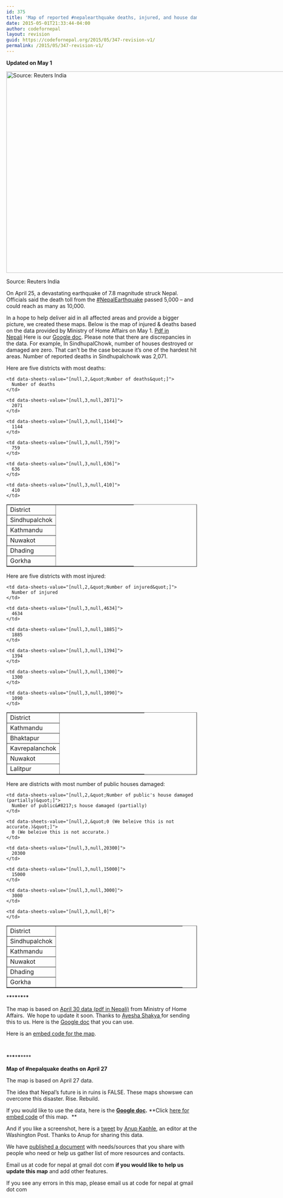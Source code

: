 ```yaml
---
id: 375
title: 'Map of reported #nepalearthquake deaths, injured, and house damaged'
date: 2015-05-01T21:33:44-04:00
author: codefornepal
layout: revision
guid: https://codefornepal.org/2015/05/347-revision-v1/
permalink: /2015/05/347-revision-v1/
---
```

**Updated on May 1**

<div id="attachment_349" style="width: 810px" class="wp-caption alignnone">
  <a href="https://codefornepal.org/wp-content/uploads/2015/04/nepalquake.jpg"><img aria-describedby="caption-attachment-349" class="size-full wp-image-349" src="https://codefornepal.org/wp-content/uploads/2015/04/nepalquake.jpg" alt="Source: Reuters India" width="800" height="533" srcset="https://codefornepal.org/wp-content/uploads/2015/04/nepalquake.jpg 800w, https://codefornepal.org/wp-content/uploads/2015/04/nepalquake-300x200.jpg 300w" sizes="(max-width: 800px) 100vw, 800px" /></a>
  
  <p id="caption-attachment-349" class="wp-caption-text">
    Source: Reuters India
  </p>
</div>

On April 25, a devastating earthquake of 7.8 magnitude struck Nepal. Officials said the death toll from the <a class="_58cn" href="https://www.facebook.com/hashtag/nepalearthquake?source=feed_text&story_id=10155550591670002" data-ft="{&quot;tn&quot;:&quot;*N&quot;,&quot;type&quot;:104}"><span class="_58cl">‪#‎</span><span class="_58cm">NepalEarthquake‬</span></a> passed 5,000 – and could reach as many as 10,000.

In a hope to help deliver aid in all affected areas and provide a bigger picture, we created these maps. Below is the map of injured & deaths based on the data provided by Ministry of Home Affairs on May 1. <a href="http://neoc.gov.np/en/news/2072.1.18-1830-40.html" target="_blank">Pdf in Nepali</a> Here is our <a href="https://docs.google.com/spreadsheets/d/1Datz5TIJ76Hf4Z-lLKKG4nIXRS2y6HFrCV9ros6pGSM/edit#gid=0" target="_blank">Google doc</a>. Please note that there are discrepancies in the data. For example, In SindhupalChowk, number of houses destroyed or damaged are zero. That can&#8217;t be the case because it&#8217;s one of the hardest hit areas. Number of reported deaths in Sindhupalchowk was 2,071.

Here are five districts with most deaths:

<table dir="ltr" border="1" cellspacing="0" cellpadding="0">
  <colgroup> <col width="100" /> <col width="206" /></colgroup> <tr>
    <td data-sheets-value="[null,2,&quot;District&quot;]">
      District
    </td>
    
    <td data-sheets-value="[null,2,&quot;Number of deaths&quot;]">
      Number of deaths
    </td>
  </tr>
  
  <tr>
    <td data-sheets-value="[null,2,&quot;Sindhupalchok&quot;]">
      Sindhupalchok
    </td>
    
    <td data-sheets-value="[null,3,null,2071]">
      2071
    </td>
  </tr>
  
  <tr>
    <td data-sheets-value="[null,2,&quot;Kathmandu&quot;]">
      Kathmandu
    </td>
    
    <td data-sheets-value="[null,3,null,1144]">
      1144
    </td>
  </tr>
  
  <tr>
    <td data-sheets-value="[null,2,&quot;Nuwakot&quot;]">
      Nuwakot
    </td>
    
    <td data-sheets-value="[null,3,null,759]">
      759
    </td>
  </tr>
  
  <tr>
    <td data-sheets-value="[null,2,&quot;Dhading&quot;]">
      Dhading
    </td>
    
    <td data-sheets-value="[null,3,null,636]">
      636
    </td>
  </tr>
  
  <tr>
    <td data-sheets-value="[null,2,&quot;Gorkha&quot;]">
      Gorkha
    </td>
    
    <td data-sheets-value="[null,3,null,410]">
      410
    </td>
  </tr>
</table>

Here are five districts with most injured:

<table dir="ltr" border="1" cellspacing="0" cellpadding="0">
  <colgroup> <col width="100" /> <col width="225" /></colgroup> <tr>
    <td data-sheets-value="[null,2,&quot;District&quot;]">
      District
    </td>
    
    <td data-sheets-value="[null,2,&quot;Number of injured&quot;]">
      Number of injured
    </td>
  </tr>
  
  <tr>
    <td data-sheets-value="[null,2,&quot;Kathmandu&quot;]">
      Kathmandu
    </td>
    
    <td data-sheets-value="[null,3,null,4634]">
      4634
    </td>
  </tr>
  
  <tr>
    <td data-sheets-value="[null,2,&quot;Bhaktapur&quot;]">
      Bhaktapur
    </td>
    
    <td data-sheets-value="[null,3,null,1885]">
      1885
    </td>
  </tr>
  
  <tr>
    <td data-sheets-value="[null,2,&quot;Kavrepalanchok&quot;]">
      Kavrepalanchok
    </td>
    
    <td data-sheets-value="[null,3,null,1394]">
      1394
    </td>
  </tr>
  
  <tr>
    <td data-sheets-value="[null,2,&quot;Nuwakot&quot;]">
      Nuwakot
    </td>
    
    <td data-sheets-value="[null,3,null,1300]">
      1300
    </td>
  </tr>
  
  <tr>
    <td data-sheets-value="[null,2,&quot;Lalitpur&quot;]">
      Lalitpur
    </td>
    
    <td data-sheets-value="[null,3,null,1090]">
      1090
    </td>
  </tr>
</table>

Here are districts with most number of public houses damaged:

<table dir="ltr" border="1" cellspacing="0" cellpadding="0">
  <colgroup> <col width="100" /> <col width="335" /></colgroup> <tr>
    <td data-sheets-value="[null,2,&quot;District&quot;]">
      District
    </td>
    
    <td data-sheets-value="[null,2,&quot;Number of public's house damaged (partially)&quot;]">
      Number of public&#8217;s house damaged (partially)
    </td>
  </tr>
  
  <tr>
    <td data-sheets-value="[null,2,&quot;Sindhupalchok&quot;]">
      Sindhupalchok
    </td>
    
    <td data-sheets-value="[null,2,&quot;0 (We beleive this is not accurate.)&quot;]">
      0 (We beleive this is not accurate.)
    </td>
  </tr>
  
  <tr>
    <td data-sheets-value="[null,2,&quot;Kathmandu&quot;]">
      Kathmandu
    </td>
    
    <td data-sheets-value="[null,3,null,20300]">
      20300
    </td>
  </tr>
  
  <tr>
    <td data-sheets-value="[null,2,&quot;Nuwakot&quot;]">
      Nuwakot
    </td>
    
    <td data-sheets-value="[null,3,null,15000]">
      15000
    </td>
  </tr>
  
  <tr>
    <td data-sheets-value="[null,2,&quot;Dhading&quot;]">
      Dhading
    </td>
    
    <td data-sheets-value="[null,3,null,3000]">
      3000
    </td>
  </tr>
  
  <tr>
    <td data-sheets-value="[null,2,&quot;Gorkha&quot;]">
      Gorkha
    </td>
    
    <td data-sheets-value="[null,3,null,0]">
    </td>
  </tr>
</table>



\***\***\***\***\***\***\***\***

The map is based on <a href="http://neoc.gov.np/en/2072.1.17-0800-92.html" target="_blank">April 30 data (pdf in Nepali)</a> from Ministry of Home Affairs.  We hope to update it soon. Thanks to <a href="https://twitter.com/ayeshashakya" target="_blank">Ayesha Shakya </a>for sending this to us. Here is the <a href="https://docs.google.com/spreadsheets/d/1D9FCsIcX4nGwLC_BmyDFruq3BI5IBYG-rAByLZDZ4rI/edit?usp=sharing" target="_blank">Google doc</a> that you can use.

Here is an <a href="https://codefornepal.cartodb.com/viz/762e31b4-ef36-11e4-a059-0e0c41326911/map_of_reported_nepalquake_deaths_injured_apri" target="_blank">embed code for the map</a>.



&nbsp;

**\***\***\***\***\*******

**Map of #nepalquake deaths on April 27**

The map is based on April 27 data.

The idea that Nepal&#8217;s future is in ruins is FALSE. These maps showswe can overcome this disaster. Rise. Rebuild.



If you would like to use the data, here is the **[Google doc](https://docs.google.com/spreadsheets/d/1S11gttr_Exz4H4n5gYr_KBzjNSHAVHoE_aD5G2oRTBs/edit#gid=0).** **Click <a href="https://codefornepal.cartodb.com/viz/a5043d8a-ee0f-11e4-987c-0e018d66dc29/public_map" target="_blank">here for embed code</a> of this map.  **

And if you like a screenshot, here is a <a href="https://twitter.com/AnupKaphle/status/592883239112540164" target="_blank">tweet</a> by <a href="https://twitter.com/AnupKaphle" target="_blank">Anup Kaphle</a>, an editor at the Washington Post. Thanks to Anup for sharing this data.

We have <a href="http://bit.ly/nepalrelief15" target="_blank">published a document</a> with needs/sources that you share with people who need or help us gather list of more resources and contacts.

Email us at code for nepal at gmail dot com **if you would like to help us update this map** and add other features.

If you see any errors in this map, please email us at code for nepal at gmail dot com